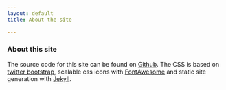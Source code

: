 ```yaml
---
layout: default
title: About the site

---
```


### About this site

The source code for this site can be found on [Github](https://github.com/saq/saq.github.io). The CSS is based on [twitter bootstrap](http://twitter.github.com/bootstrap/), scalable css icons with [FontAwesome](http://fortawesome.github.com/Font-Awesome) and static site generation with [Jekyll](http://jekyllrb.com).


